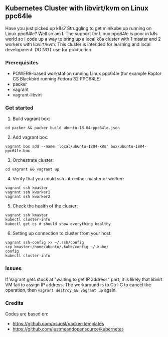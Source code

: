 ## Kubernetes Cluster with libvirt/kvm on Linux ppc64le

Have you just picked up k8s? Struggling to get minikube up running on Linux ppc64le? Well so am I. The support
for Linux ppc64le is poor in k8s world so I code up a way to bring up a local k8s cluster with 1 master and 2 workers
with libvirt/kvm. This cluster is intended for learning and local development. DO NOT use for production.

### Prerequisites

* POWER9-based workstation running Linux ppc64le (for example Raptor CS Blackbird running Fedora 32 PPC64LE)
* packer
* vagrant
* vagrant-libvirt

### Get started

1. Build vagrant box:

```
cd packer && packer build ubuntu-18.04-ppc64le.json
```

2. Add vagrant box:

```
vagrant box add --name 'local/ubuntu-1804-k8s' box/ubuntu-1804-ppc64le.box
```

3. Orchestrate cluster:

```
cd vagrant && vagrant up
```

4. Verify that you could ssh into either master or worker:

```
vagrant ssh kmaster
vagrant ssh kworker1
vagrant ssh kworker2
```

5. Check the health of the cluster:

```
vagrant ssh kmaster
kubectl cluster-info
kubectl get cs # should show everything healthy
```

6. Setting up connection to cluster from your host:

```
vagrant ssh-config >> ~/.ssh/config
scp kmaster:/home/ubuntu/.kube/config ~/.kube/
config
kubectl cluster-info
```

### Issues

If Vagrant gets stuck at "waiting to get IP address" part, it is likely that libvirt VM fail to assign IP address.
The workaround is to Ctrl-C to cancel the operation, then `vagrant destroy && vagrant up` again. 

### Credits

Codes are based on:

* https://github.com/osuosl/packer-templates
* https://github.com/justmeandopensource/kubernetes
